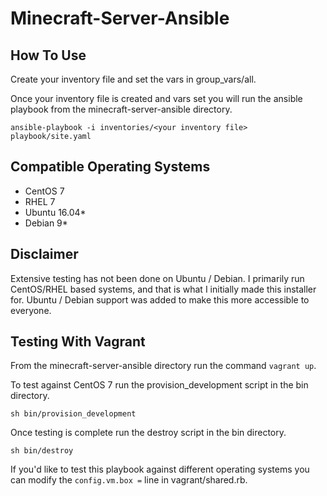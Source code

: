 # Minecraft-Server-Ansible #

## How To Use ###
Create your inventory file and set the vars in group_vars/all.

Once your inventory file is created and vars set you will run the ansible playbook from the minecraft-server-ansible directory.

```
ansible-playbook -i inventories/<your inventory file> playbook/site.yaml
```

## Compatible Operating Systems ##
* CentOS 7
* RHEL 7
* Ubuntu 16.04*
* Debian 9*

## Disclaimer ##
Extensive testing has not been done on Ubuntu / Debian. I primarily run CentOS/RHEL based systems, and that is what I initially made this installer for. Ubuntu / Debian support was added to make this more accessible to everyone.

## Testing With Vagrant ##
From the minecraft-server-ansible directory run the command `vagrant up`.

To test against CentOS 7 run the provision_development script in the bin directory.
```
sh bin/provision_development
```

Once testing is complete run the destroy script in the bin directory.
```
sh bin/destroy
```

If you'd like to test this playbook against different operating systems you can modify the `config.vm.box =` line in vagrant/shared.rb.
